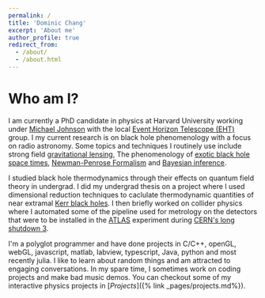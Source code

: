 ```yaml
---
permalink: /
title: 'Dominic Chang'
excerpt: 'About me'
author_profile: true
redirect_from:
  - /about/
  - /about.html
---
```


# Who am I?

I am currently a PhD candidate in physics at Harvard University working under [Michael Johnson](https://www.scintillatingastronomy.com/) with the local [Event Horizon Telescope (EHT)](https://eventhorizontelescope.org/) group. 
I my current research is on black hole phenomenology with a focus on radio astronomy. 
Some topics and techniques I routinely use include strong field [gravitational lensing](https://en.wikipedia.org/wiki/Gravitational_lens), The phenomenology of [exotic black hole space times](https://ui.adsabs.harvard.edu/abs/1972ApJ...178..347B/abstract), [Newman-Penrose Formalism](https://en.wikipedia.org/wiki/Newman%E2%80%93Penrose_formalism) and [Bayesian inference](https://en.wikipedia.org/wiki/Bayesian_inference). 

I studied black hole thermodynamics through their effects on quantum field theory in undergrad. 
I did my undergrad thesis on a project where I used dimensional reduction techniques to caclulate thermodynamic quantities of near extramal [Kerr black holes](https://en.wikipedia.org/wiki/Kerr_metric).
I then briefly worked on collider physics where I automated some of the pipeline used for metrology on the detectors that were to be installed in the [ATLAS](https://atlas.cern/) experiment during [CERN's long shutdown 3](https://lhc-commissioning.web.cern.ch/schedule/LHC-long-term.htm).

I'm a polyglot programmer and have done projects in C/C++, openGL, webGL, javascript, matlab, labview, typescript, Java, python and most recently julia. 
I like to learn about random things and am attracted to engaging conversations. In my spare time, I sometimes work on coding projects and make bad music demos. You can checkout some of my interactive physics projects in [*Projects*]({% link _pages/projects.md%}).
